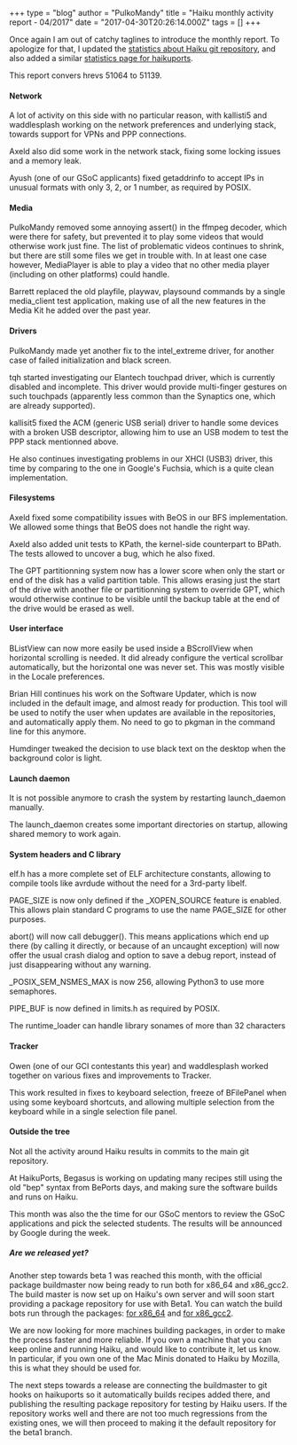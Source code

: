 +++
type = "blog"
author = "PulkoMandy"
title = "Haiku monthly activity report - 04/2017"
date = "2017-04-30T20:26:14.000Z"
tags = []
+++

<p>Once again I am out of catchy taglines to introduce the monthly report.
To apologize for that, I updated the <a href="http://pulkomandy.tk/stats">statistics about Haiku git repository</a>, and also added a similar <a href="http://pulkomandy.tk/stats_hp">statistics page for haikuports</a>.</p>
<p>This report convers hrevs 51064 to 51139.</p>

<h4>Network</h4>

<p>A lot of activity on this side with no particular reason, with kallisti5 and
waddlesplash working on the network preferences and underlying stack, towards
support for VPNs and PPP connections.</p>

<p>Axeld also did some work in the network stack, fixing some locking issues
and a memory leak.</p>

<p>Ayush (one of our GSoC applicants) fixed getaddrinfo to accept IPs in
unusual formats with only 3, 2, or 1 number, as required by POSIX.</p>

<h4>Media</h4>

<p>PulkoMandy removed some annoying assert() in the ffmpeg decoder, which were
there for safety, but prevented it to play some videos that would otherwise
work just fine. The list of problematic videos continues to shrink, but there
are still some files we get in trouble with. In at least one case however,
MediaPlayer is able to play a video that no other media player (including on
other platforms) could handle.</p>

<p>Barrett replaced the old playfile, playwav, playsound commands by a single
media_client test application, making use of all the new features in the Media
Kit he added over the past year.</p>

<h4>Drivers</h4>

<p>PulkoMandy made yet another fix to the intel_extreme driver, for another
case of failed initialization and black screen.</p>

<p>tqh started investigating our Elantech touchpad driver, which is currently
disabled and incomplete. This driver would provide multi-finger gestures on
such touchpads (apparently less common than the Synaptics one, which are
already supported).</p>

<p>kallisit5 fixed the ACM (generic USB serial) driver to handle some devices
with a broken USB descriptor, allowing him to use an USB modem to test the PPP
stack mentionned above.</p>

<p>He also continues investigating problems in our XHCI (USB3) driver, this time
by comparing to the one in Google's Fuchsia, which is a quite clean implementation.</p>

<h4>Filesystems</h4>

<p>Axeld fixed some compatibility issues with BeOS in our BFS implementation.
We allowed some things that BeOS does not handle the right way.</p>

<p>Axeld also added unit tests to KPath, the kernel-side counterpart to BPath.
The tests allowed to uncover a bug, which he also fixed.</p>

<p>The GPT partitionning system now has a lower score when only the start or
end of the disk has a valid partition table. This allows erasing just the start
of the drive with another file or partitionning system to override GPT, which
would otherwise continue to be visible until the backup table at the end of the
drive would be erased as well.</p>

<h4>User interface</h4>

<p>BListView can now more easily be used inside a BScrollView when horizontal
scrolling is needed. It did already configure the vertical scrollbar
automatically, but the horizontal one was never set. This was mostly visible
in the Locale preferences.</p>

<p>Brian Hill continues his work on the Software Updater, which is now included
in the default image, and almost ready for production. This tool will be used to
notify the user when updates are available in the repositories, and automatically
apply them. No need to go to pkgman in the command line for this anymore.</p>

<p>Humdinger tweaked the decision to use black text on the desktop when the
background color is light.</p>

<h4>Launch daemon</h4>

<p>It is not possible anymore to crash the system by restarting launch_daemon
manually.</p>

<p>The launch_daemon creates some important directories on startup, allowing
shared memory to work again.</p>

<h4>System headers and C library</h4>

<p>elf.h has a more complete set of ELF architecture constants, allowing to
compile tools like avrdude without the need for a 3rd-party libelf.</p>

<p>PAGE_SIZE is now only defined if the _XOPEN_SOURCE feature is enabled. This
allows plain standard C programs to use the name PAGE_SIZE for other purposes.</p>

<p>abort() will now call debugger(). This means applications which end up there
(by calling it directly, or because of an uncaught exception) will now offer the
usual crash dialog and option to save a debug report, instead of just disappearing
without any warning.</p>

<p>_POSIX_SEM_NSMES_MAX is now 256, allowing Python3 to use more semaphores.</p>

<p>PIPE_BUF is now defined in limits.h as required by POSIX.</p>

<p>The runtime_loader can handle library sonames of more than 32 characters</p>

<h4>Tracker</h4>

<p>Owen (one of our GCI contestants this year) and waddlesplash worked together
on various fixes and improvements to Tracker.</p>

<p>This work resulted in fixes to keyboard selection, freeze of BFilePanel when
using some keyboard shortcuts, and allowing multiple selection from the keyboard
while in a single selection file panel.</p>

<h4>Outside the tree</h4>

<p>Not all the activity around Haiku results in commits to the main git repository.</p>
<p>At HaikuPorts, Begasus is working on updating many recipes still using the old "bep" syntax from BePorts days, and making sure the software builds and runs on Haiku.</p>
<p>This month was also the the time for our GSoC mentors to review the GSoC applications and pick the selected students. The results will be announced by Google during the week.</p>

<h5>Are we released yet?</h5>

<p>Another step towards beta 1 was reached this month, with the official package
buildmaster now being ready to run both for x86_64 and x86_gcc2. The build master
is now set up on Haiku's own server and will soon start providing a package repository
for use with Beta1. You can watch the build bots run through the packages:
<a href="http://vmpkg.haiku-os.org/new/x86_64/build/28">for x86_64</a>
and <a href="http://vmpkg.haiku-os.org/new/x86_gcc2/build/6">for x86_gcc2</a>.</p>

<p>We are now looking for more machines building packages, in order to make the process
faster and more reliable. If you own a machine that you can keep online and running Haiku,
and would like to contribute it, let us know. In particular, if you own one of the
Mac Minis donated to Haiku by Mozilla, this is what they should be used for.</p>

<p>The next steps towards a release are connecting the buildmaster to git hooks on
haikuports so it automatically builds recipes added there, and publishing the
resulting package repository for testing by Haiku users. If the repository works
well and there are not too much regressions from the existing ones, we will then
proceed to making it the default repository for the beta1 branch.</p>
